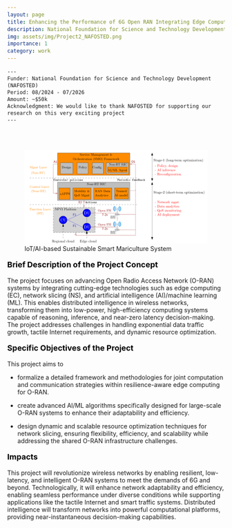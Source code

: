```yaml
---
layout: page
title: Enhancing the Performance of 6G Open RAN Integrating Edge Computing and Network Slicing
description: National Foundation for Science and Technology Development (NAFOSTED)
img: assets/img/Project2_NAFOSTED.png
importance: 1
category: work
---
```


    ---
    Funder: National Foundation for Science and Technology Development (NAFOSTED)
    Period: 08/2024 - 07/2026
    Amount: ~$50k
    Acknowledgment: We would like to thank NAFOSTED for supporting our research on this very exciting project
    ---
    


<div id="v-space">
<br>
<br>
<figure>
  <img src="/assets/img/Project2_NAFOSTED.png" width="700" />
  <figcaption>IoT/AI-based Sustainable Smart Mariculture System</figcaption>
</figure>




<p style="text-align: left; color: black; font-size:18px;font-weight:bold">Brief Description of the Project Concept</p>
The project focuses on advancing Open Radio Access Network (O-RAN) systems by integrating cutting-edge technologies such as edge computing (EC), network slicing (NS), and artificial intelligence (AI)/machine learning (ML). This enables distributed intelligence in wireless networks, transforming them into low-power, high-efficiency computing systems capable of reasoning, inference, and near-zero latency decision-making. The project addresses challenges in handling exponential data traffic growth, tactile Internet requirements, and dynamic resource optimization.



<p style="text-align: left; color: black; font-size:18px;font-weight:bold">Specific Objectives of the Project</p>
This project aims to

* formalize a detailed framework and methodologies for joint computation and communication strategies within resilience-aware edge computing for O-RAN.

* create advanced AI/ML algorithms specifically designed for large-scale O-RAN systems to enhance their adaptability and efficiency.

* design dynamic and scalable resource optimization techniques for network slicing, ensuring flexibility, efficiency, and scalability while addressing the shared O-RAN infrastructure challenges.


<p style="text-align: left; color: black; font-size:18px;font-weight:bold">Impacts</p>
This project will revolutionize wireless networks by enabling resilient, low-latency, and intelligent O-RAN systems to meet the demands of 6G and beyond. Technologically, it will enhance network adaptability and efficiency, enabling seamless performance under diverse conditions while supporting applications like the tactile Internet and smart traffic systems. Distributed intelligence will transform networks into powerful computational platforms, providing near-instantaneous decision-making capabilities. 

